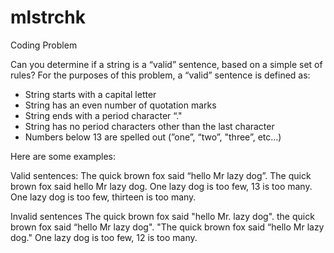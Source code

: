 # mlstrchk

Coding Problem

Can you determine if a string is a “valid” sentence, based on a simple set of rules?
For the purposes of this problem, a “valid” sentence is defined as:
 - String starts with a capital letter
 - String has an even number of quotation marks
 - String ends with a period character “."
 - String has no period characters other than the last character
 - Numbers below 13 are spelled out (”one”, “two”, "three”, etc…)

Here are some examples:

Valid sentences:
The quick brown fox said “hello Mr lazy dog”.
The quick brown fox said hello Mr lazy dog.
One lazy dog is too few, 13 is too many.
One lazy dog is too few, thirteen is too many.

Invalid sentences
The quick brown fox said "hello Mr. lazy dog".
the quick brown fox said “hello Mr lazy dog".
"The quick brown fox said “hello Mr lazy dog."
One lazy dog is too few, 12 is too many.

